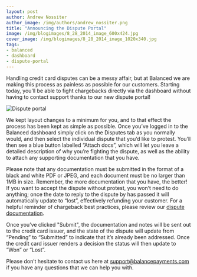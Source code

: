 ```yaml
---
layout: post
author: Andrew Nossiter
author_image: /img/authors/andrew_nossiter.png
title: "Announcing the Dispute Portal"
image: /img/blogimages/8_28_2014_image_600x424.jpg
cover_image: /img/blogimages/8_28_2014_image_1020x340.jpg
tags:
- balanced
- dashboard
- dispute-portal
---
```


Handling credit card disputes can be a messy affair, but at Balanced we are making this process as painless as possible for our customers. Starting today, you’ll be able to fight chargebacks directly via the dashboard without having to contact support thanks to our new dispute portal!

![Dispute portal](/img/blogimages/dispute-details-page.png)

We kept layout changes to a minimum for you, and to that effect the process has been kept as simple as possible.  Once you’ve logged in to the Balanced dashboard simply click on the Disputes tab as you normally would, and then select the individual dispute that you’d like to protest. You’ll then see a blue button labelled “Attach docs”, which will let you leave a detailed description of why you’re fighting the dispute, as well as the ability to attach any supporting documentation that you have.

Please note that any documentation must be submitted in the format of a black and white PDF or JPEG, and each document must be no larger than 1MB in size. Remember, the more documentation that you have, the better! If you want to accept the dispute without protest, you won’t need to do anything; once the date to reply to the dispute by has passed it will automatically update to “lost”, effectively refunding your customer. For a helpful reminder of chargeback best practices, please review our <a href="https://support.balancedpayments.com/hc/en-us/categories/200147154-Fraud-Chargebacks">dispute documentation</a>.

Once you’ve clicked "Submit", the documentation and notes will be sent out to the credit card issuer, and the state of the dispute will update from “Pending” to “Submitted” to indicate that it’s already been addressed. Once the credit card issuer renders a decision the status will then update to “Won” or “Lost”.

Please don’t hesitate to contact us here at <a href="mailto:support@balancepayments.com">support@balancepayments.com</a> if you have any questions that we can help you with.
